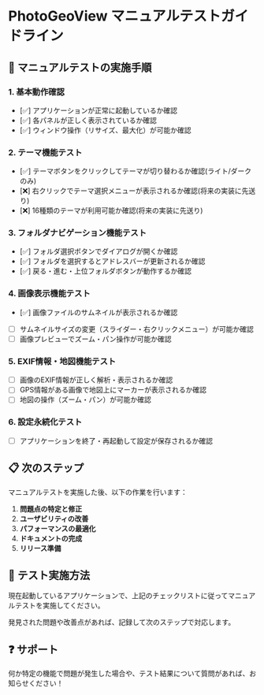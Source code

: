 # PhotoGeoView マニュアルテストガイドライン

## 🎯 マニュアルテストの実施手順

### 1. **基本動作確認**
- [✅️] アプリケーションが正常に起動しているか確認
- [✅️] 各パネルが正しく表示されているか確認
- [✅️] ウィンドウ操作（リサイズ、最大化）が可能か確認

### 2. **テーマ機能テスト**
- [✅️] テーマボタンをクリックしてテーマが切り替わるか確認(ライト/ダークのみ)
- [❌️] 右クリックでテーマ選択メニューが表示されるか確認(将来の実装に先送り)
- [❌️] 16種類のテーマが利用可能か確認(将来の実装に先送り)

### 3. **フォルダナビゲーション機能テスト**
- [✅️] フォルダ選択ボタンでダイアログが開くか確認
- [✅️] フォルダを選択するとアドレスバーが更新されるか確認
- [✅️] 戻る・進む・上位フォルダボタンが動作するか確認

### 4. **画像表示機能テスト**
- [✅️] 画像ファイルのサムネイルが表示されるか確認
- [ ] サムネイルサイズの変更（スライダー・右クリックメニュー）が可能か確認
- [ ] 画像プレビューでズーム・パン操作が可能か確認

### 5. **EXIF情報・地図機能テスト**
- [ ] 画像のEXIF情報が正しく解析・表示されるか確認
- [ ] GPS情報がある画像で地図上にマーカーが表示されるか確認
- [ ] 地図の操作（ズーム・パン）が可能か確認

### 6. **設定永続化テスト**
- [ ] アプリケーションを終了・再起動して設定が保存されるか確認

## 📋 次のステップ

マニュアルテストを実施した後、以下の作業を行います：

1. **問題点の特定と修正**
2. **ユーザビリティの改善**
3. **パフォーマンスの最適化**
4. **ドキュメントの完成**
5. **リリース準備**

## 🚀 テスト実施方法

現在起動しているアプリケーションで、上記のチェックリストに従ってマニュアルテストを実施してください。

発見された問題や改善点があれば、記録して次のステップで対応します。

## ❓ サポート

何か特定の機能で問題が発生した場合や、テスト結果について質問があれば、お知らせください！
